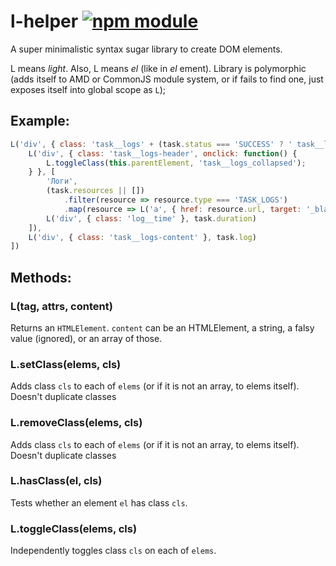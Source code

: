 # l-helper [![npm module](https://img.shields.io/npm/v/l-helper.svg?style=flat)](https://www.npmjs.com/package/l-helper)
A super minimalistic syntax sugar library to create DOM elements.

L means _light_. Also, L means _el_ (like in _el_ ement). Library is polymorphic (adds itself to AMD or CommonJS module system, or if fails to find one, just exposes itself into global scope as `L`);

## Example:

```js
L('div', { class: 'task__logs' + (task.status === 'SUCCESS' ? ' task__logs_collapsed' : '') }, [
    L('div', { class: 'task__logs-header', onclick: function() {
        L.toggleClass(this.parentElement, 'task__logs_collapsed');
    } }, [
        'Логи',
        (task.resources || [])
            .filter(resource => resource.type === 'TASK_LOGS')
            .map(resource => L('a', { href: resource.url, target: '_blank' }, resource.file_name)),
        L('div', { class: 'log__time' }, task.duration)
    ]),
    L('div', { class: 'task__logs-content' }, task.log)
])
```

## Methods:

### L(tag, attrs, content)
Returns an `HTMLElement`. `content` can be an HTMLElement, a string, a falsy value (ignored), or an array of those.

### L.setClass(elems, cls)
Adds class `cls` to each of `elems` (or if it is not an array, to elems itself). Doesn't duplicate classes

### L.removeClass(elems, cls)
Adds class `cls` to each of `elems` (or if it is not an array, to elems itself). Doesn't duplicate classes

### L.hasClass(el, cls)
Tests whether an element `el` has class `cls`.

### L.toggleClass(elems, cls)
Independently toggles class `cls` on each of `elems`.
